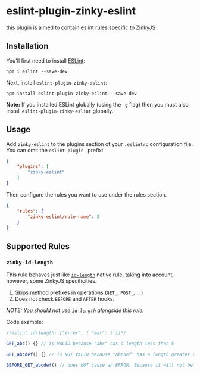 # eslint-plugin-zinky-eslint

this plugin is aimed to contain eslint rules specific to ZinkyJS

## Installation

You'll first need to install [ESLint](http://eslint.org):

```
npm i eslint --save-dev
```

Next, install `eslint-plugin-zinky-eslint`:

```
npm install eslint-plugin-zinky-eslint --save-dev
```

**Note:** If you installed ESLint globally (using the `-g` flag) then you must also install `eslint-plugin-zinky-eslint` globally.

## Usage

Add `zinky-eslint` to the plugins section of your `.eslintrc` configuration file. You can omit the `eslint-plugin-` prefix:

```json
{
    "plugins": [
        "zinky-eslint"
    ]
}
```


Then configure the rules you want to use under the rules section.

```json
{
    "rules": {
        "zinky-eslint/rule-name": 2
    }
}
```

## Supported Rules

### `zinky-id-length`

This rule behaves just like [`id-length`](https://eslint.org/docs/rules/id-length) native rule, taking into account, however, some ZinkyJS specificities.

1. Skips method prefixes in operations (`GET_`, `POST_`, ...)
2. Does not check `BEFORE` and `AFTER` hooks.

*NOTE: You should not use [`id-length`](https://eslint.org/docs/rules/id-length) alongside this rule.*

Code example:

```javascript
/*eslint id-length: ["error", { "max": 5 }]*/

GET_abc() {} // is VALID because "abc" has a length less than 5

GET_abcdef() {} // is NOT VALID because "abcdef" has a length greater than 5

BEFORE_GET_abcdef() // does NOT cause an ERROR. Because it will not be checked
```



